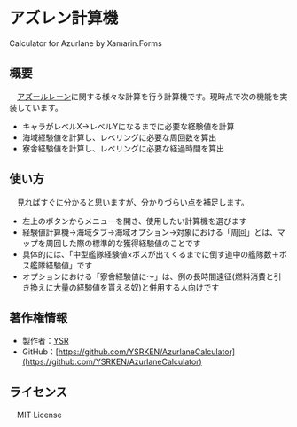 # アズレン計算機
Calculator for Azurlane by Xamarin.Forms

## 概要

　[アズールレーン](http://www.azurlane.jp)に関する様々な計算を行う計算機です。現時点で次の機能を実装しています。

- キャラがレベルX→レベルYになるまでに必要な経験値を計算
- 海域経験値を計算し、レベリングに必要な周回数を算出
- 寮舎経験値を計算し、レベリングに必要な経過時間を算出

## 使い方

　見ればすぐに分かると思いますが、分かりづらい点を補足します。

- 左上のボタンからメニューを開き、使用したい計算機を選びます
- 経験値計算機→海域タブ→海域オプション→対象における「周回」とは、マップを周回した際の標準的な獲得経験値のことです
 - 具体的には、「中型艦隊経験値×ボスが出てくるまでに倒す道中の艦隊数＋ボス艦隊経験値」です
- オプションにおける「寮舎経験値に～」は、例の長時間遠征(燃料消費と引き換えに大量の経験値を貰える奴)と併用する人向けです

## 著作権情報

- 製作者：[YSR](https://github.com/YSRKEN/)
- GitHub：[https://github.com/YSRKEN/AzurlaneCalculator](https://github.com/YSRKEN/AzurlaneCalculator)

## ライセンス

　MIT License

